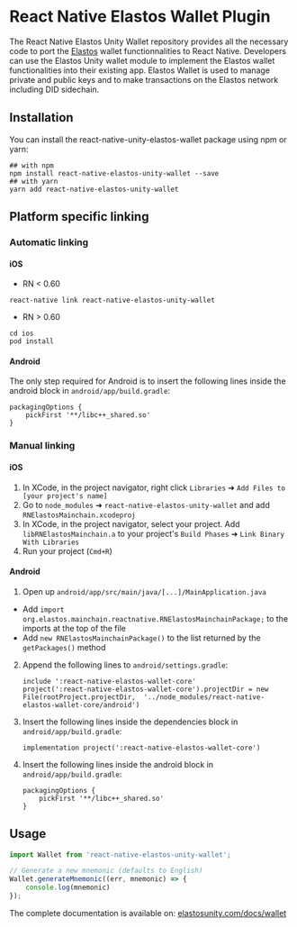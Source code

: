 # React Native Elastos Wallet Plugin

The React Native Elastos Unity Wallet repository provides all the necessary code to port the [Elastos](https://www.elastos.org/) wallet functionnalities to React Native. Developers can use the Elastos Unity wallet module to implement the Elastos wallet functionalities into their existing app.
Elastos Wallet is used to manage private and public keys and to make transactions on the Elastos network including DID sidechain.

## Installation

You can install the react-native-unity-elastos-wallet package using npm or yarn:
```
## with npm
npm install react-native-elastos-unity-wallet --save
## with yarn
yarn add react-native-elastos-unity-wallet
```

## Platform specific linking

### Automatic linking

#### iOS

- RN < 0.60
```
react-native link react-native-elastos-unity-wallet
```
- RN > 0.60
```
cd ios
pod install
```

#### Android

The only step required for Android is to insert the following lines inside the android block in `android/app/build.gradle`:
```
packagingOptions {
	pickFirst '**/libc++_shared.so'
}
```

### Manual linking

#### iOS

1. In XCode, in the project navigator, right click `Libraries` ➜ `Add Files to [your project's name]`
2. Go to `node_modules` ➜ `react-native-elastos-unity-wallet` and add `RNElastosMainchain.xcodeproj`
3. In XCode, in the project navigator, select your project. Add `libRNElastosMainchain.a` to your project's `Build Phases` ➜ `Link Binary With Libraries`
4. Run your project (`Cmd+R`)

#### Android

1. Open up `android/app/src/main/java/[...]/MainApplication.java`
  - Add `import org.elastos.mainchain.reactnative.RNElastosMainchainPackage;` to the imports at the top of the file
  - Add `new RNElastosMainchainPackage()` to the list returned by the `getPackages()` method
2. Append the following lines to `android/settings.gradle`:
  	```
  	include ':react-native-elastos-wallet-core'
  	project(':react-native-elastos-wallet-core').projectDir = new File(rootProject.projectDir, 	'../node_modules/react-native-elastos-wallet-core/android')
  	```
3. Insert the following lines inside the dependencies block in `android/app/build.gradle`:
  	```
    implementation project(':react-native-elastos-wallet-core')
  	```
4. Insert the following lines inside the android block in `android/app/build.gradle`:
  	```
    packagingOptions {
        pickFirst '**/libc++_shared.so'
    }
  	```

## Usage
```javascript
import Wallet from 'react-native-elastos-unity-wallet';

// Generate a new mnemonic (defaults to English)
Wallet.generateMnemonic((err, mnemonic) => {
    console.log(mnemonic)
});
```

The complete documentation is available on: [elastosunity.com/docs/wallet](http://elastosunity.com/docs/wallet/#introduction)
